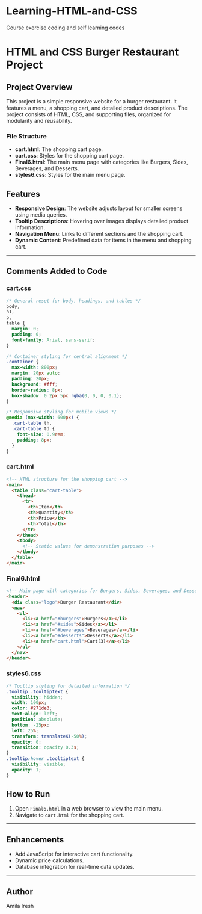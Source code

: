 # Learning-HTML-and-CSS

Course exercise coding and self learning codes

# HTML and CSS Burger Restaurant Project

## Project Overview

This project is a simple responsive website for a burger restaurant. It features a menu, a shopping cart, and detailed product descriptions. The project consists of HTML, CSS, and supporting files, organized for modularity and reusability.

### File Structure

- **cart.html**: The shopping cart page.
- **cart.css**: Styles for the shopping cart page.
- **Final6.html**: The main menu page with categories like Burgers, Sides, Beverages, and Desserts.
- **styles6.css**: Styles for the main menu page.

## Features

- **Responsive Design**: The website adjusts layout for smaller screens using media queries.
- **Tooltip Descriptions**: Hovering over images displays detailed product information.
- **Navigation Menu**: Links to different sections and the shopping cart.
- **Dynamic Content**: Predefined data for items in the menu and shopping cart.

---

## Comments Added to Code

### **cart.css**

```css
/* General reset for body, headings, and tables */
body,
h1,
p,
table {
  margin: 0;
  padding: 0;
  font-family: Arial, sans-serif;
}

/* Container styling for central alignment */
.container {
  max-width: 800px;
  margin: 20px auto;
  padding: 20px;
  background: #fff;
  border-radius: 8px;
  box-shadow: 0 2px 5px rgba(0, 0, 0, 0.1);
}

/* Responsive styling for mobile views */
@media (max-width: 600px) {
  .cart-table th,
  .cart-table td {
    font-size: 0.9rem;
    padding: 8px;
  }
}
```

### **cart.html**

```html
<!-- HTML structure for the shopping cart -->
<main>
  <table class="cart-table">
    <thead>
      <tr>
        <th>Item</th>
        <th>Quantity</th>
        <th>Price</th>
        <th>Total</th>
      </tr>
    </thead>
    <tbody>
      <!-- Static values for demonstration purposes -->
    </tbody>
  </table>
</main>
```

### **Final6.html**

```html
<!-- Main page with categories for Burgers, Sides, Beverages, and Desserts -->
<header>
  <div class="logo">Burger Restaurant</div>
  <nav>
    <ul>
      <li><a href="#burgers">Burgers</a></li>
      <li><a href="#sides">Sides</a></li>
      <li><a href="#beverages">Beverages</a></li>
      <li><a href="#desserts">Desserts</a></li>
      <li><a href="cart.html">Cart(3)</a></li>
    </ul>
  </nav>
</header>
```

### **styles6.css**

```css
/* Tooltip styling for detailed information */
.tooltip .tooltiptext {
  visibility: hidden;
  width: 100px;
  color: #271de3;
  text-align: left;
  position: absolute;
  bottom: -25px;
  left: 25%;
  transform: translateX(-50%);
  opacity: 0;
  transition: opacity 0.3s;
}
.tooltip:hover .tooltiptext {
  visibility: visible;
  opacity: 1;
}
```

## How to Run

1. Open `Final6.html` in a web browser to view the main menu.
2. Navigate to `cart.html` for the shopping cart.

---

## Enhancements

- Add JavaScript for interactive cart functionality.
- Dynamic price calculations.
- Database integration for real-time data updates.

---

## Author

Amila Iresh
